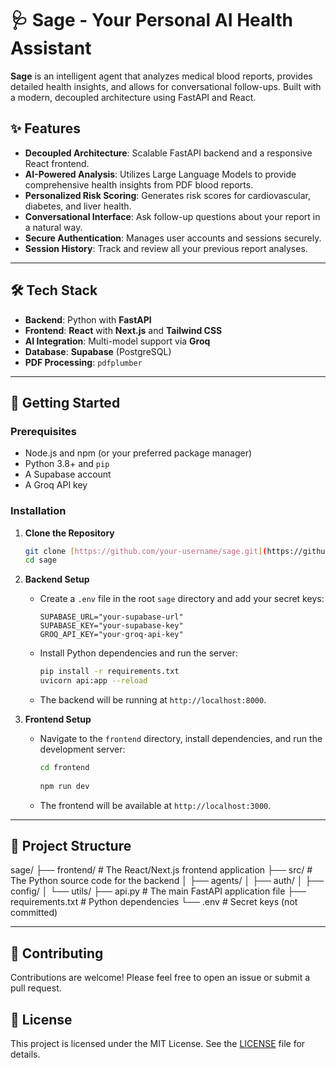 # 🩺 Sage - Your Personal AI Health Assistant

**Sage** is an intelligent agent that analyzes medical blood reports, provides detailed health insights, and allows for conversational follow-ups. Built with a modern, decoupled architecture using FastAPI and React.



## ✨ Features

-   **Decoupled Architecture**: Scalable FastAPI backend and a responsive React frontend.
-   **AI-Powered Analysis**: Utilizes Large Language Models to provide comprehensive health insights from PDF blood reports.
-   **Personalized Risk Scoring**: Generates risk scores for cardiovascular, diabetes, and liver health.
-   **Conversational Interface**: Ask follow-up questions about your report in a natural way.
-   **Secure Authentication**: Manages user accounts and sessions securely.
-   **Session History**: Track and review all your previous report analyses.

---
## 🛠️ Tech Stack

-   **Backend**: Python with **FastAPI**
-   **Frontend**: **React** with **Next.js** and **Tailwind CSS**
-   **AI Integration**: Multi-model support via **Groq**
-   **Database**: **Supabase** (PostgreSQL)
-   **PDF Processing**: `pdfplumber`

---
## 🚀 Getting Started

### Prerequisites

-   Node.js and npm (or your preferred package manager)
-   Python 3.8+ and `pip`
-   A Supabase account
-   A Groq API key

### Installation

1.  **Clone the Repository**
    ```bash
    git clone [https://github.com/your-username/sage.git](https://github.com/your-username/sage.git)
    cd sage
    ```

2.  **Backend Setup**
    -   Create a `.env` file in the root `sage` directory and add your secret keys:
        ```
        SUPABASE_URL="your-supabase-url"
        SUPABASE_KEY="your-supabase-key"
        GROQ_API_KEY="your-groq-api-key"
        ```
    -   Install Python dependencies and run the server:
        ```bash
        pip install -r requirements.txt
        uvicorn api:app --reload
        ```
    -   The backend will be running at `http://localhost:8000`.

3.  **Frontend Setup**
    -   Navigate to the `frontend` directory, install dependencies, and run the development server:
        ```bash
        cd frontend
       
        npm run dev
        ```
    -   The frontend will be available at `http://localhost:3000`.

---
## 📁 Project Structure


sage/
├── frontend/         # The React/Next.js frontend application
├── src/              # The Python source code for the backend
│   ├── agents/
│   ├── auth/
│   ├── config/
│   └── utils/
├── api.py            # The main FastAPI application file
├── requirements.txt  # Python dependencies
└── .env              # Secret keys (not committed)


---
## 👥 Contributing

Contributions are welcome! Please feel free to open an issue or submit a pull request.

## 📄 License

This project is licensed under the MIT License. See the [LICENSE](./LICENSE) file for details.
